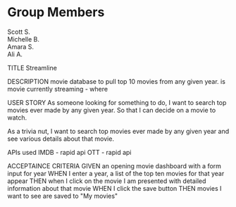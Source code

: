 # Group Members

Scott S. <br>
Michelle B. <br>
Amara S. <br>
Ali A.

TITLE
Streamline

DESCRIPTION
movie database to pull top 10 movies from any given year.
is movie currently streaming - where

USER STORY
As someone looking for something to do, I want to search top movies ever made by any given year. So that I can decide on a movie to watch.

As a trivia nut, I want to search top movies ever made by any given year and see various details about that movie.

APIs used
IMDB - rapid api
OTT - rapid api

ACCEPTAINCE CRITERIA
GIVEN an opening movie dashboard with a form input for year
WHEN I enter a year, a list of the top ten movies for that year appear
THEN when I click on the movie I am presented with detailed information about that movie
WHEN I click the save button
THEN movies I want to see are saved to "My movies"
